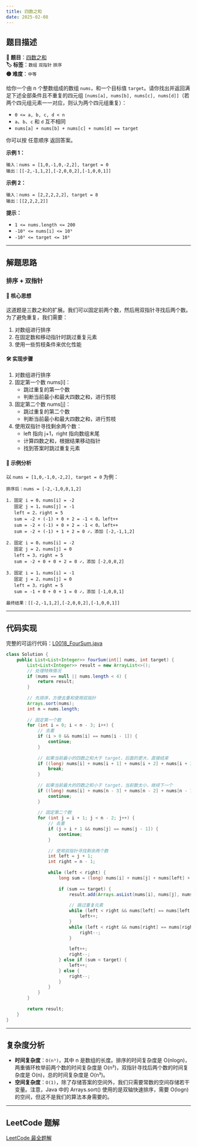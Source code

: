```yaml
---
title: 四数之和
date: 2025-02-08
---
```


## 题目描述

**🔗 题目**：[四数之和](https://leetcode.cn/problems/4sum/)  
**🏷️ 标签**：`数组` `双指针` `排序`  
**🟡 难度**：`中等`  

给你一个由 n 个整数组成的数组 `nums`，和一个目标值 `target`。请你找出并返回满足下述全部条件且不重复的四元组 `[nums[a], nums[b], nums[c], nums[d]]`（若两个四元组元素一一对应，则认为两个四元组重复）：

- `0 <= a, b, c, d < n`
- `a`、`b`、`c` 和 `d` 互不相同
- `nums[a] + nums[b] + nums[c] + nums[d] == target`

你可以按 任意顺序 返回答案。

**示例 1：**
```
输入：nums = [1,0,-1,0,-2,2], target = 0
输出：[[-2,-1,1,2],[-2,0,0,2],[-1,0,0,1]]
```

**示例 2：**
```
输入：nums = [2,2,2,2,2], target = 8
输出：[[2,2,2,2]]
```

**提示：**
- `1 <= nums.length <= 200`
- `-10⁹ <= nums[i] <= 10⁹`
- `-10⁹ <= target <= 10⁹`

---

## 解题思路

### 排序 + 双指针

#### 📝 核心思想
这道题是三数之和的扩展。我们可以固定前两个数，然后用双指针寻找后两个数。为了避免重复，我们需要：
1. 对数组进行排序
2. 在固定数和移动指针时跳过重复元素
3. 使用一些剪枝条件来优化性能

#### 🛠️ 实现步骤
1. 对数组进行排序
2. 固定第一个数 nums[i]：
   - 跳过重复的第一个数
   - 判断当前最小和最大四数之和，进行剪枝
3. 固定第二个数 nums[j]：
   - 跳过重复的第二个数
   - 判断当前最小和最大四数之和，进行剪枝
4. 使用双指针寻找剩余两个数：
   - left 指向 j+1，right 指向数组末尾
   - 计算四数之和，根据结果移动指针
   - 找到答案时跳过重复元素

#### 🧩 示例分析
以 `nums = [1,0,-1,0,-2,2], target = 0` 为例：

```text
排序后：nums = [-2,-1,0,0,1,2]

1. 固定 i = 0，nums[i] = -2
   固定 j = 1，nums[j] = -1
   left = 2，right = 5
   sum = -2 + (-1) + 0 + 2 = -1 < 0，left++
   sum = -2 + (-1) + 0 + 2 = -1 < 0，left++
   sum = -2 + (-1) + 1 + 2 = 0 ✓，添加 [-2,-1,1,2]

2. 固定 i = 0，nums[i] = -2
   固定 j = 2，nums[j] = 0
   left = 3，right = 5
   sum = -2 + 0 + 0 + 2 = 0 ✓，添加 [-2,0,0,2]

3. 固定 i = 1，nums[i] = -1
   固定 j = 2，nums[j] = 0
   left = 3，right = 5
   sum = -1 + 0 + 0 + 1 = 0 ✓，添加 [-1,0,0,1]

最终结果：[[-2,-1,1,2],[-2,0,0,2],[-1,0,0,1]]
```

---

## 代码实现

完整的可运行代码：[L0018_FourSum.java](../src/main/java/L0018_FourSum.java)

```java
class Solution {
    public List<List<Integer>> fourSum(int[] nums, int target) {
        List<List<Integer>> result = new ArrayList<>();
        // 处理特殊情况
        if (nums == null || nums.length < 4) {
            return result;
        }
        
        // 先排序，方便去重和使用双指针
        Arrays.sort(nums);
        int n = nums.length;
        
        // 固定第一个数
        for (int i = 0; i < n - 3; i++) {
            // 去重
            if (i > 0 && nums[i] == nums[i - 1]) {
                continue;
            }
            
            // 如果当前最小的四数之和大于 target，后面的更大，直接结束
            if ((long) nums[i] + nums[i + 1] + nums[i + 2] + nums[i + 3] > target) {
                break;
            }
            
            // 如果当前最大的四数之和小于 target，当前数太小，继续下一个
            if ((long) nums[i] + nums[n - 3] + nums[n - 2] + nums[n - 1] < target) {
                continue;
            }
            
            // 固定第二个数
            for (int j = i + 1; j < n - 2; j++) {
                // 去重
                if (j > i + 1 && nums[j] == nums[j - 1]) {
                    continue;
                }
                
                // 使用双指针寻找剩余两个数
                int left = j + 1;
                int right = n - 1;
                
                while (left < right) {
                    long sum = (long) nums[i] + nums[j] + nums[left] + nums[right];
                    
                    if (sum == target) {
                        result.add(Arrays.asList(nums[i], nums[j], nums[left], nums[right]));
                        
                        // 跳过重复元素
                        while (left < right && nums[left] == nums[left + 1]) {
                            left++;
                        }
                        while (left < right && nums[right] == nums[right - 1]) {
                            right--;
                        }
                        
                        left++;
                        right--;
                    } else if (sum < target) {
                        left++;
                    } else {
                        right--;
                    }
                }
            }
        }
        
        return result;
    }
}
```

---

## 复杂度分析

- **时间复杂度**：`O(n³)`，其中 n 是数组的长度。排序的时间复杂度是 O(nlogn)，两重循环枚举前两个数的时间复杂度是 O(n²)，双指针寻找后两个数的时间复杂度是 O(n)，总的时间复杂度是 O(n³)。
- **空间复杂度**：`O(1)`，除了存储答案的空间外，我们只需要常数的空间存储若干变量。注意，Java 中的 Arrays.sort() 使用的是双轴快速排序，需要 O(logn) 的空间，但这不是我们的算法本身需要的。

---

## LeetCode 题解

[LeetCode 最全题解](https://github.com/LjyYano/LeetCode) 
